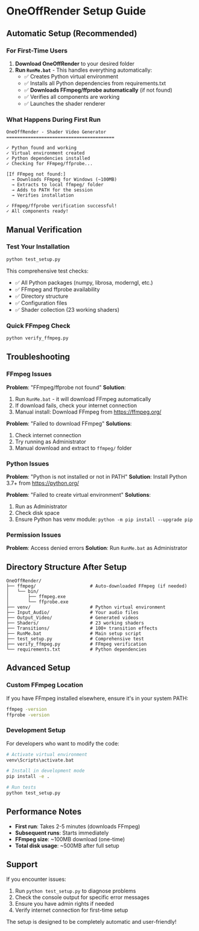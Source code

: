 # OneOffRender Setup Guide

## Automatic Setup (Recommended)

### For First-Time Users

1. **Download OneOffRender** to your desired folder
2. **Run `RunMe.bat`** - This handles everything automatically:
   - ✅ Creates Python virtual environment
   - ✅ Installs all Python dependencies from requirements.txt
   - ✅ **Downloads FFmpeg/ffprobe automatically** (if not found)
   - ✅ Verifies all components are working
   - ✅ Launches the shader renderer

### What Happens During First Run

```
OneOffRender - Shader Video Generator
========================================

✓ Python found and working
✓ Virtual environment created
✓ Python dependencies installed
✓ Checking for FFmpeg/ffprobe...

[If FFmpeg not found:]
  → Downloads FFmpeg for Windows (~100MB)
  → Extracts to local ffmpeg/ folder
  → Adds to PATH for the session
  → Verifies installation

✓ FFmpeg/ffprobe verification successful!
✓ All components ready!
```

## Manual Verification

### Test Your Installation
```bash
python test_setup.py
```

This comprehensive test checks:
- ✅ All Python packages (numpy, librosa, moderngl, etc.)
- ✅ FFmpeg and ffprobe availability
- ✅ Directory structure
- ✅ Configuration files
- ✅ Shader collection (23 working shaders)

### Quick FFmpeg Check
```bash
python verify_ffmpeg.py
```

## Troubleshooting

### FFmpeg Issues

**Problem**: "FFmpeg/ffprobe not found"
**Solution**: 
1. Run `RunMe.bat` - it will download FFmpeg automatically
2. If download fails, check your internet connection
3. Manual install: Download FFmpeg from https://ffmpeg.org/

**Problem**: "Failed to download FFmpeg"
**Solutions**:
1. Check internet connection
2. Try running as Administrator
3. Manual download and extract to `ffmpeg/` folder

### Python Issues

**Problem**: "Python is not installed or not in PATH"
**Solution**: Install Python 3.7+ from https://python.org/

**Problem**: "Failed to create virtual environment"
**Solutions**:
1. Run as Administrator
2. Check disk space
3. Ensure Python has venv module: `python -m pip install --upgrade pip`

### Permission Issues

**Problem**: Access denied errors
**Solution**: Run `RunMe.bat` as Administrator

## Directory Structure After Setup

```
OneOffRender/
├── ffmpeg/                    # Auto-downloaded FFmpeg (if needed)
│   └── bin/
│       ├── ffmpeg.exe
│       └── ffprobe.exe
├── venv/                      # Python virtual environment
├── Input_Audio/               # Your audio files
├── Output_Video/              # Generated videos
├── Shaders/                   # 23 working shaders
├── Transitions/               # 100+ transition effects
├── RunMe.bat                  # Main setup script
├── test_setup.py              # Comprehensive test
├── verify_ffmpeg.py           # FFmpeg verification
└── requirements.txt           # Python dependencies
```

## Advanced Setup

### Custom FFmpeg Location

If you have FFmpeg installed elsewhere, ensure it's in your system PATH:
```cmd
ffmpeg -version
ffprobe -version
```

### Development Setup

For developers who want to modify the code:
```bash
# Activate virtual environment
venv\Scripts\activate.bat

# Install in development mode
pip install -e .

# Run tests
python test_setup.py
```

## Performance Notes

- **First run**: Takes 2-5 minutes (downloads FFmpeg)
- **Subsequent runs**: Starts immediately
- **FFmpeg size**: ~100MB download (one-time)
- **Total disk usage**: ~500MB after full setup

## Support

If you encounter issues:
1. Run `python test_setup.py` to diagnose problems
2. Check the console output for specific error messages
3. Ensure you have admin rights if needed
4. Verify internet connection for first-time setup

The setup is designed to be completely automatic and user-friendly!
